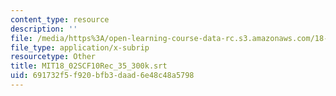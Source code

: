 ```yaml
---
content_type: resource
description: ''
file: /media/https%3A/open-learning-course-data-rc.s3.amazonaws.com/18-02sc-multivariable-calculus-fall-2010/691732f5f920bfb3daad6e48c48a5798_MIT18_02SCF10Rec_35_300k.srt
file_type: application/x-subrip
resourcetype: Other
title: MIT18_02SCF10Rec_35_300k.srt
uid: 691732f5-f920-bfb3-daad-6e48c48a5798
---
```

